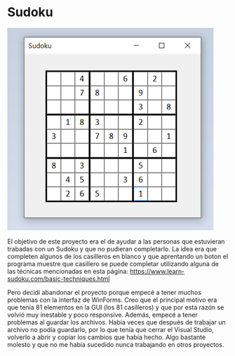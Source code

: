 # Sudoku

![Imagen](Imagen.png)

El objetivo de este proyecto era el de ayudar a las personas que estuvieran trabadas con un Sudoku y que no pudieran completarlo. La idea era que completen algunos de los casilleros en blanco y que aprentando un boton el programa muestre que casillero se puede completar utilizando alguna de las técnicas mencionadas en esta página: https://www.learn-sudoku.com/basic-techniques.html

Pero decidí abandonar el proyecto porque empecé a tener muchos problemas con la interfaz de WinForms. Creo que el principal motivo era que tenía 81 elementos en la GUI (los 81 casilleros) y que por esta razón se volvió muy inestable y poco responsive. Además, empecé a tener problemas al guardar los archivos. Habia veces que después de trabajar un archivo no podía guardarlo, por lo que tenía que cerrar el Visual Studio, volverlo a abrir y copiar los cambios que había hecho. Algo bastante molesto y que no me había sucedido nunca trabajando en otros proyectos.
